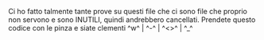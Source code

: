 Ci ho fatto talmente tante prove su questi file che ci sono file che proprio non servono e sono INUTILI, quindi andrebbero cancellati. 
Prendete questo codice con le pinza e siate clementi ^w^ |  ^-^ |  ^<>^ |  ^_^
